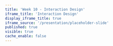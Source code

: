 ```yaml
---
title: 'Week 10 - Interaction Design'
iframe_title: 'Interaction Design'
display_iframe_title: true
iframe_source: '/presentation/placeholder-slide'
published: true
visible: true
cache_enable: false
---
```

